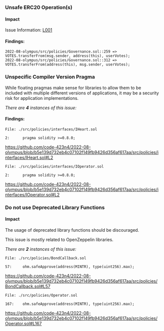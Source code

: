 ### Unsafe ERC20 Operation(s)

#### Impact

Issue Information: [L001](https://github.com/byterocket/c4-common-issues/blob/main/2-Low-Risk.md#l001---unsafe-erc20-operations)

#### Findings:

```
2022-08-olympus/src/policies/Governance.sol::259 => VOTES.transferFrom(msg.sender, address(this), userVotes);
2022-08-olympus/src/policies/Governance.sol::312 => VOTES.transferFrom(address(this), msg.sender, userVotes);
```



### Unspecific Compiler Version Pragma

While floating pragmas make sense for libraries to allow them to be included with multiple different versions of applications, it may be a security risk for application implementations.

_There are **4** instances of this issue:_


#### Findings:

```solidity
File: ./src/policies/interfaces/IHeart.sol

2:      pragma solidity >=0.8.0;
```

https://github.com/code-423n4/2022-08-olympus/blob/b5e139d732eb4c07102f149fb9426d356af617aa/src/policies/interfaces/IHeart.sol#L2

```solidity
File: ./src/policies/interfaces/IOperator.sol

2:      pragma solidity >=0.8.0;
```

https://github.com/code-423n4/2022-08-olympus/blob/b5e139d732eb4c07102f149fb9426d356af617aa/src/policies/interfaces/IOperator.sol#L2

### Do not use Deprecated Library Functions

#### Impact

The usage of deprecated library functions should be discouraged.

This issue is mostly related to OpenZeppelin libraries.

_There are **2** instances of this issue:_

```solidity
File: ./src/policies/BondCallback.sol

57:     ohm.safeApprove(address(MINTR), type(uint256).max);
```

https://github.com/code-423n4/2022-08-olympus/blob/b5e139d732eb4c07102f149fb9426d356af617aa/src/policies/BondCallback.sol#L57

```solidity
File: ./src/policies/Operator.sol

167:    ohm.safeApprove(address(MINTR), type(uint256).max);
```

https://github.com/code-423n4/2022-08-olympus/blob/b5e139d732eb4c07102f149fb9426d356af617aa/src/policies/Operator.sol#L167
